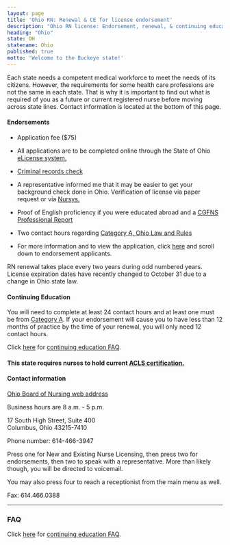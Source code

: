 ```yaml
---
layout: page
title: 'Ohio RN: Renewal & CE for license endorsement'
description: "Ohio RN license: Endorsement, renewal, & continuing education. Stay informed & meet criteria for your profession."
heading: "Ohio"
state: OH
statename: Ohio
published: true
motto: 'Welcome to the Buckeye state!'
---
```


Each state needs a competent medical workforce to meet the needs of its citizens. However, the requirements for some health care professions are not the same in each state. That is why it is important to find out what is required of you as a future or current registered nurse before moving across state lines. Contact information is located at the bottom of this page.

#### Endorsements

- Application fee ($75)

- All applications are to be completed online through the State of Ohio [eLicense system.](https://elicense.ohio.gov/OH_CommunitiesLogin)

- [Criminal records check](https://nursing.ohio.gov/wp-content/uploads/2019/07/CRC_Process.pdf)

- A representative informed me that it may be easier to get your background check done in Ohio. Verification of license via paper request or via [Nursys.](https://www.nursys.com)

- Proof of English proficiency if you were educated abroad and a [CGFNS Professional Report](https://www.cgfns.org/services/credentials-evaluation/credentials-evaluation-service-professional-report/)

- Two contact hours regarding [Category A, Ohio Law and Rules](https://codes.ohio.gov/ohio-administrative-code/rule-4723-14-03)

- For more information and to view the application, click [here](https://nursing.ohio.gov/) and scroll down to endorsement applicants.

RN renewal takes place every two years during odd numbered years. License expiration dates have recently changed to October 31 due to a change in Ohio state law.

#### Continuing Education

You will need to complete at least 24 contact hours and at least one must be from [Category A](https://codes.ohio.gov/ohio-administrative-code/rule-4723-14-03). If your endorsement will cause you to have less than 12 months of practice by the time of your renewal, you will only need 12 contact hours.

Click [here](https://nursing.ohio.gov/continuing-education-and-pre-licensure/continuing-education/ce-requirements-for-renewal) for [continuing education FAQ](https://nursing.ohio.gov/continuing-education-and-pre-licensure/continuing-education/ce-requirements-for-renewal).

#### This state requires nurses to hold current [ACLS certification.](https://www.acls.net/ohio-acls-pals-bls)

#### Contact information

[Ohio Board of Nursing web address](https://nursing.ohio.gov/)

Business hours are 8 a.m. - 5 p.m.

17 South High Street, Suite 400  
Columbus, Ohio 43215-7410

Phone number: 614-466-3947

Press one for New and Existing Nurse Licensing, then press two for endorsements, then two to speak with a representative. More than likely though, you will be directed to voicemail.

You may also press four to reach a receptionist from the main menu as well.

Fax: 614.466.0388

* * * * *

### FAQ

Click [here](https://nursing.ohio.gov/continuing-education-and-pre-licensure/continuing-education/ce-requirements-for-renewal) for [continuing education FAQ](https://nursing.ohio.gov/continuing-education-and-pre-licensure/continuing-education/ce-requirements-for-renewal).
